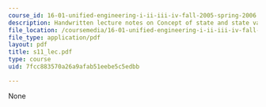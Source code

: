 ```yaml
---
course_id: 16-01-unified-engineering-i-ii-iii-iv-fall-2005-spring-2006
description: Handwritten lecture notes on Concept of state and state variables.
file_location: /coursemedia/16-01-unified-engineering-i-ii-iii-iv-fall-2005-spring-2006/7fcc883570a26a9afab51eebe5c5edbb_s11_lec.pdf
file_type: application/pdf
layout: pdf
title: s11_lec.pdf
type: course
uid: 7fcc883570a26a9afab51eebe5c5edbb

---
```

None